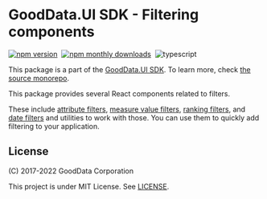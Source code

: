 # GoodData.UI SDK - Filtering components

[![npm version](https://img.shields.io/npm/v/@gooddata/sdk-ui-filters)](https://www.npmjs.com/@gooddata/sdk-ui-filters)&nbsp;
[![npm monthly downloads](https://img.shields.io/npm/dm/@gooddata/sdk-ui-filters)](https://npmcharts.com/compare/@gooddata/sdk-ui-filters?minimal=true)&nbsp;
![typescript](https://img.shields.io/badge/typescript-first-blue?logo=typescript)

This package is a part of the [GoodData.UI SDK](https://sdk.gooddata.com/gooddata-ui/docs/about_gooddataui.html).
To learn more, check [the source monorepo](https://github.com/gooddata/gooddata-ui-sdk).

This package provides several React components related to filters.

These include [attribute filters](https://sdk.gooddata.com/gooddata-ui/docs/attribute_filter_component.html), [measure value filters](https://sdk.gooddata.com/gooddata-ui/docs/measure_value_filter_component.html), [ranking filters](https://sdk.gooddata.com/gooddata-ui/docs/ranking_filter_component.html), and [date filters](https://sdk.gooddata.com/gooddata-ui/docs/date_filter_component.html) and utilities to work with those.
You can use them to quickly add filtering to your application.

## License

(C) 2017-2022 GoodData Corporation

This project is under MIT License. See [LICENSE](https://github.com/gooddata/gooddata-ui-sdk/blob/master/libs/sdk-ui-filters/LICENSE).
